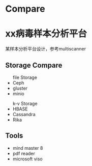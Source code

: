 # Compare


<h1>  xx病毒样本分析平台  </h1>
	<p>某样本分析平台设计，参考multiscanner</p>

<h2>Storage Compare</h2>

<ul>file Storage
	<li>Ceph</li>
	<li>gluster</li>
	<li>minio</li>
</ul>

<ul>k-v Storage
	<li>HBASE</li>
	<li>Cassandra</li>
	<li>Rika</li>
</ul>

<h2>Tools</h2>
<ul>
	<li>mind master 8</li>
	<li>pdf reader</li>
	<li>microsoft viso</li>
</ul>
